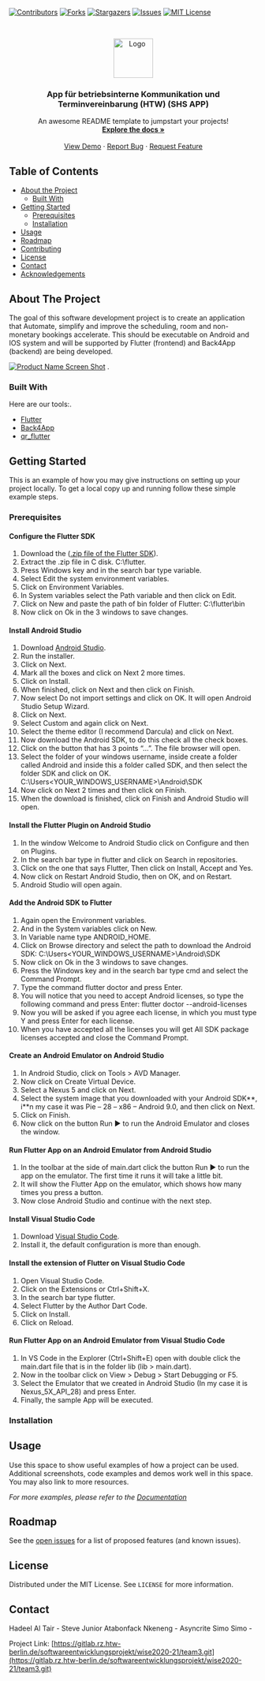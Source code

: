 <!--
*** Thanks for checking out this Project. If you have a suggestion that would
*** make this better, please fork the repo and create a pull request or simply open
*** an issue with the tag "enhancement".
*** Thanks again! Now go create something AMAZING! :D
-->





<!-- PROJECT SHIELDS -->
<!--
*** I'm using markdown "reference style" links for readability.
*** Reference links are enclosed in brackets [ ] instead of parentheses ( ).
*** See the bottom of this document for the declaration of the reference variables
*** for contributors-url, forks-url, etc. This is an optional, concise syntax you may use.
*** https://www.markdownguide.org/basic-syntax/#reference-style-links
-->
[![Contributors][contributors-shield]][contributors-url]
[![Forks][forks-shield]][forks-url]
[![Stargazers][stars-shield]][stars-url]
[![Issues][issues-shield]][issues-url]
[![MIT License][license-shield]][license-url]



<!-- PROJECT LOGO -->
<br />
<p align="center">
  <a href="#" align="center">
    <img src="assets/logo.png" alt="Logo" width="80" height="80">
  </a>

  <h3 align="center">App für betriebsinterne Kommunikation
und Terminvereinbarung (HTW)
(SHS APP)</h3>

  <p align="center">
    An awesome README template to jumpstart your projects!
    <br />
    <a href=""><strong>Explore the docs »</strong></a>
    <br />
    <br />
    <a href="">View Demo</a>
    ·
    <a href="">Report Bug</a>
    ·
    <a href="">Request Feature</a>
  </p>



<!-- TABLE OF CONTENTS -->
## Table of Contents

* [About the Project](#about-the-project)
  * [Built With](#built-with)
* [Getting Started](#getting-started)
  * [Prerequisites](#prerequisites)
  * [Installation](#installation)
* [Usage](#usage)
* [Roadmap](#roadmap)
* [Contributing](#contributing)
* [License](#license)
* [Contact](#contact)
* [Acknowledgements](#acknowledgements)



<!-- ABOUT THE PROJECT -->
## About The Project
The goal of this software development project is to create an application that
Automate, simplify and improve the scheduling, room and non-monetary bookings
accelerate. This should be executable on Android and IOS system and will be supported by
Flutter (frontend) and Back4App (backend) are being developed.







[![Product Name Screen Shot][product-screenshot]](https://example.com)
.

### Built With
Here are our tools:.
* [Flutter](https://flutter.dev/)
* [Back4App](https://www.back4app.com/)
* [qr_flutter](https://pub.dev/packages/qr_flutter)



<!-- GETTING STARTED -->
## Getting Started

This is an example of how you may give instructions on setting up your project locally.
To get a local copy up and running follow these simple example steps.

### Prerequisites

#### Configure the Flutter SDK

1. Download the ([.zip file of the Flutter SDK](https://flutter.dev/docs/get-started/install/windows#get-the-flutter-sdk)).
2. Extract the .zip file in C disk. C:\flutter.
3. Press Windows key and in the search bar type variable.
4. Select Edit the system environment variables.
5. Click on Environment Variables.
6. In System variables select the Path variable and then click on Edit.
7. Click on New and paste the path of bin folder of Flutter:
    C:\flutter\bin
8. Now click on Ok in the 3 windows to save changes.

#### Install Android Studio
1. Download [Android Studio](https://developer.android.com/studio).
2. Run the installer.
3. Click on Next.
4. Mark all the boxes and click on Next 2 more times.
5. Click on Install.
6. When finished, click on Next and then click on Finish.
7. Now select Do not import settings and click on OK.
It will open Android Studio Setup Wizard.
8. Click on Next.
9. Select Custom and again click on Next.
10. Select the theme editor (I recommend Darcula) and click on Next.
11. Now download the Android SDK, to do this check all the check boxes.
12. Click on the button that has 3 points “…”.
The file browser will open.
13. Select the folder of your windows username, inside create a folder called Android and inside this a folder called SDK, and then select the folder SDK and click on OK.
    C:\Users\<YOUR_WINDOWS_USERNAME>\Android\SDK
14. Now click on Next 2 times and then click on Finish.
15. When the download is finished, click on Finish and Android Studio will open.

#### Install the Flutter Plugin on Android Studio
1. In the window Welcome to Android Studio click on Configure and then on Plugins.
2. In the search bar type in flutter and click on Search in repositories.
3. Click on the one that says Flutter, Then click on Install, Accept and Yes.
4. Now click on Restart Android Studio, then on OK, and on Restart.
5. Android Studio will open again.

#### Add the Android SDK to Flutter

1. Again open the Environment variables.
2. And in the System variables click on New.
3. In Variable name type ANDROID_HOME.
4. Click on Browse directory and select the path to download the Android SDK:
    C:\Users\<YOUR_WINDOWS_USERNAME>\Android\SDK
5. Now click on Ok in the 3 windows to save changes.
6. Press the Windows key and in the search bar type cmd and select the Command Prompt.
7. Type the command flutter doctor and press Enter.
8. You will notice that you need to accept Android licenses, so type the following command and press Enter:
    flutter doctor --android-licenses
9. Now you will be asked if you agree each license, in which you must type Y and press Enter for each license.
10. When you have accepted all the licenses you will get All SDK package licenses accepted and close the Command Prompt.

#### Create an Android Emulator on Android Studio
1. In Android Studio, click on Tools > AVD Manager.
2. Now click on Create Virtual Device.
3. Select a Nexus 5 and click on Next.
4. Select the system image that you downloaded with your Android SDK**, i**n my case it was Pie – 28 – x86 – Android 9.0, and then click on Next.
5. Click on Finish.
6. Now click on the button Run ▶ to run the Android Emulator and closes the window.

#### Run Flutter App on an Android Emulator from Android Studio
1. In the toolbar at the side of main.dart click the button Run ▶ to run the app on the emulator. The first time it runs it will take a little bit.
2. It will show the Flutter App on the emulator, which shows how many times you press a button.
3. Now close Android Studio and continue with the next step.

#### Install Visual Studio Code
1. Download [Visual Studio Code](https://code.visualstudio.com/).
2. Install it, the default configuration is more than enough.

#### Install the extension of Flutter on Visual Studio Code
1. Open Visual Studio Code.
2. Click on the Extensions or Ctrl+Shift+X.
3. In the search bar type flutter.
4. Select Flutter by the Author Dart Code.
5. Click on Install.
6. Click on Reload.

#### Run Flutter App on an Android Emulator from Visual Studio Code
1. In VS Code in the Explorer (Ctrl+Shift+E) open with double click the main.dart file that is in the folder lib (lib > main.dart).
2. Now in the toolbar click on View > Debug > Start Debugging or F5.
3. Select the Emulator that we created in Android Studio (In my case it is Nexus_5X_API_28) and press Enter.
4. Finally, the sample App will be executed.


### Installation
<!---
1. Get a free API Key at [https://example.com](https://example.com)
2. Clone the repo
```sh
git clone https://github.com/your_username_/Project-Name.git
```
3. Install NPM packages
```sh
npm install
```
4. Enter your API in `config.js`
```JS
const API_KEY = 'ENTER YOUR API';
```
--->


<!-- USAGE EXAMPLES -->
## Usage

Use this space to show useful examples of how a project can be used. Additional screenshots, code examples and demos work well in this space. You may also link to more resources.

_For more examples, please refer to the [Documentation](https://example.com)_



<!-- ROADMAP -->
## Roadmap

See the [open issues](https://gitlab.rz.htw-berlin.de/softwareentwicklungsprojekt/wise2020-21/team3/issues) for a list of proposed features (and known issues).



<!-- LICENSE -->
## License

Distributed under the MIT License. See `LICENSE` for more information.



<!-- CONTACT -->
## Contact

Hadeel Al Tair -
Steve Junior Atabonfack Nkeneng -
Asyncrite Simo Simo - 

Project Link: [https://gitlab.rz.htw-berlin.de/softwareentwicklungsprojekt/wise2020-21/team3.git](https://gitlab.rz.htw-berlin.de/softwareentwicklungsprojekt/wise2020-21/team3.git)








<!-- MARKDOWN LINKS & IMAGES -->
<!-- https://www.markdownguide.org/basic-syntax/#reference-style-links -->
[contributors-shield]: https://img.shields.io/github/contributors/othneildrew/Best-README-Template.svg?style=flat-square
[contributors-url]: https://github.com/othneildrew/Best-README-Template/graphs/contributors
[forks-shield]: https://img.shields.io/github/forks/othneildrew/Best-README-Template.svg?style=flat-square
[forks-url]: https://github.com/othneildrew/Best-README-Template/network/members
[stars-shield]: https://img.shields.io/github/stars/othneildrew/Best-README-Template.svg?style=flat-square
[stars-url]: https://github.com/othneildrew/Best-README-Template/stargazers
[issues-shield]: https://img.shields.io/github/issues/othneildrew/Best-README-Template.svg?style=flat-square
[issues-url]: https://github.com/othneildrew/Best-README-Template/issues
[license-shield]: https://img.shields.io/github/license/othneildrew/Best-README-Template.svg?style=flat-square
[license-url]: https://github.com/othneildrew/Best-README-Template/blob/master/LICENSE.txt
[linkedin-shield]: https://img.shields.io/badge/-LinkedIn-black.svg?style=flat-square&logo=linkedin&colorB=555
[linkedin-url]: https://linkedin.com/in/othneildrew
[product-screenshot]: assets/screenshot.png







